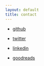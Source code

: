 ```yaml
---
layout: default
title: contact
---
```


* [github](https://github.com/jsphwllng)

* [twitter](https://twitter.com/jsphWllng)

* [linkedin](https://www.linkedin.com/in/jsphwllng)

* [goodreads](https://www.goodreads.com/user/show/39525104-joe)
